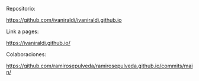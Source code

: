 Repositorio:

https://github.com/ivaniraldi/ivaniraldi.github.io

Link a pages:

https://ivaniraldi.github.io/

Colaboraciones:

https://github.com/ramirosepulveda/ramirosepulveda.github.io/commits/main/

